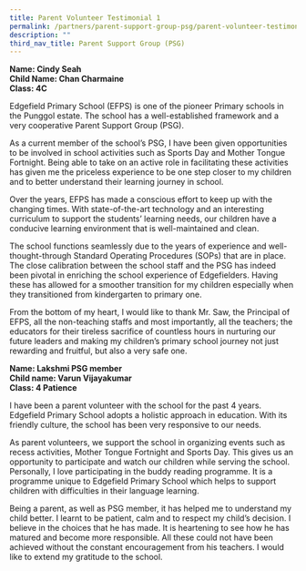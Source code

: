 ```yaml
---
title: Parent Volunteer Testimonial 1
permalink: /partners/parent-support-group-psg/parent-volunteer-testimonial-1/
description: ""
third_nav_title: Parent Support Group (PSG)
---
```

**Name: Cindy Seah <br>
Child Name: Chan Charmaine  <br>
Class: 4C**

Edgefield Primary School (EFPS) is one of the pioneer Primary schools in the Punggol estate. The school has a well-established framework and a very cooperative Parent Support Group (PSG).  

As a current member of the school’s PSG, I have been given opportunities to be involved in school activities such as Sports Day and Mother Tongue Fortnight. Being able to take on an active role in facilitating these activities has given me the priceless experience to be one step closer to my children and to better understand their learning journey in school.

Over the years, EFPS has made a conscious effort to keep up with the changing times. With state-of-the-art technology and an interesting curriculum to support the students’ learning needs, our children have a conducive learning environment that is well-maintained and clean.

The school functions seamlessly due to the years of experience and well-thought-through Standard Operating Procedures (SOPs) that are in place. The close calibration between the school staff and the PSG has indeed been pivotal in enriching the school experience of Edgefielders. Having these has allowed for a smoother transition for my children especially when they transitioned from kindergarten to primary one.

From the bottom of my heart, I would like to thank Mr. Saw, the Principal of EFPS, all the non-teaching staffs and most importantly, all the teachers; the educators for their tireless sacrifice of countless hours in nurturing our future leaders and making my children’s primary school journey not just rewarding and fruitful, but also a very safe one.

**Name: Lakshmi PSG member <br>
Child name: Varun Vijayakumar <br>
Class: 4 Patience**

I have been a parent volunteer with the school for the past 4 years. Edgefield Primary School adopts a holistic approach in education. With its friendly culture, the school has been very responsive to our needs.

As parent volunteers, we support the school in organizing events such as recess activities, Mother Tongue Fortnight and Sports Day. This gives us an opportunity to participate and watch our children while serving the school. Personally, I love participating in the buddy reading programme. It is a programme unique to Edgefield Primary School which helps to support children with difficulties in their language learning.

Being a parent, as well as PSG member, it has helped me to understand my child better. I learnt to be patient, calm and to respect my child’s decision. I believe in the choices that he has made. It is heartening to see how he has matured and become more responsible. All these could not have been achieved without the constant encouragement from his teachers. I would like to extend my gratitude to the school.